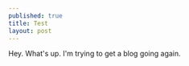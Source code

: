 ```yaml
---
published: true
title: Test
layout: post
---
```

Hey. What's up. I'm trying to get a blog going again.
